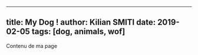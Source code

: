 ------------------------------
title: My Dog !
author: Kilian SMITI
date: 2019-02-05
tags: [dog, animals, wof]
------------------------------

Contenu de ma page